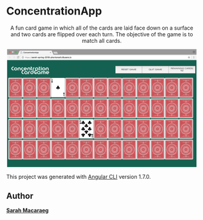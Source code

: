 # ConcentrationApp
<p align="center">
A fun card game in which all of the cards are laid face down on a surface and two cards are flipped over each turn. The objective of the game is to match all cards.
</p>

<p align="center"><img style="text-align: center; width: 500px" src="/src/assets/img/screenshot.png?raw=true"></p>

This project was generated with [Angular CLI](https://github.com/angular/angular-cli) version 1.7.0.

## Author

 **[Sarah Macaraeg](http://sarahmcrg.com)**
